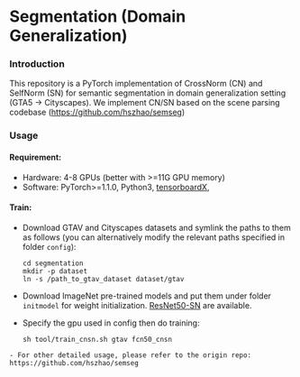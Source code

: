 # Segmentation (Domain Generalization)

### Introduction

This repository is a PyTorch implementation of CrossNorm (CN) and SelfNorm (SN) for semantic segmentation in domain generalization setting (GTA5 -> Cityscapes). We implement CN/SN based on the scene parsing codebase (https://github.com/hszhao/semseg)


### Usage

#### Requirement:

   - Hardware: 4-8 GPUs (better with >=11G GPU memory)
   - Software: PyTorch>=1.1.0, Python3, [tensorboardX](https://github.com/lanpa/tensorboardX), 


#### Train:

   - Download GTAV and Cityscapes datasets and symlink the paths to them as follows (you can alternatively modify the relevant paths specified in folder `config`):

     ```
     cd segmentation
     mkdir -p dataset
     ln -s /path_to_gtav_dataset dataset/gtav
     ```

   - Download ImageNet pre-trained models and put them under folder `initmodel` for weight initialization. [ResNet50-SN](https://drive.google.com/file/d/1ZXJGI7TVuU0SF5ihY4n-Ql97pXUMqY0m/view?usp=sharing) are available.

   - Specify the gpu used in config then do training:

     ```shell
     sh tool/train_cnsn.sh gtav fcn50_cnsn
     ```
      
    - For other detailed usage, please refer to the origin repo: https://github.com/hszhao/semseg


